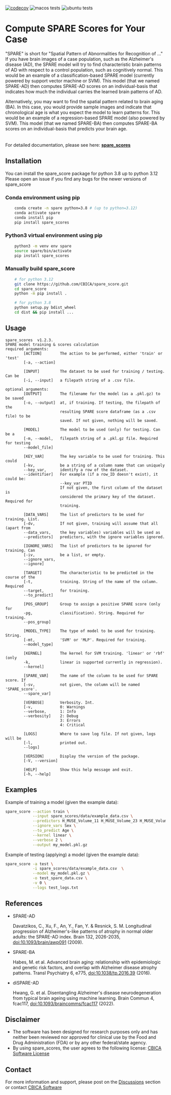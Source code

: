 [![codecov](https://codecov.io/gh/CBICA/spare_score/graph/badge.svg?token=7yk7pkydHE)](https://codecov.io/gh/CBICA/spare_score)
![macos tests](https://github.com/CBICA/spare_score/actions/workflows/macos-tests-3.12.yml/badge.svg)
![ubuntu tests](https://github.com/CBICA/spare_score/actions/workflows/ubuntu-tests-3.12.yml/badge.svg)

# Compute SPARE Scores for Your Case

"SPARE" is short for "Spatial Pattern of Abnormalities for Recognition of ..." If you have brain images of a case population, such as the Alzheimer's disease (AD), the SPARE model will try to find characteristic brain patterns of AD with respect to a control population, such as cognitively normal. This would be an example of a classification-based SPARE model (currently powered by support vector machine or SVM). This model (that we named SPARE-AD) then computes SPARE-AD scores on an individual-basis that indicates how much the individual carries the learned brain patterns of AD.

Alternatively, you may want to find the spatial pattern related to brain aging (BA). In this case, you would provide sample images and indicate that chronological age is what you expect the model to learn patterns for. This would be an example of a regression-based SPARE model (also powered by SVM). This model (that we named SPARE-BA) then computes SPARE-BA scores on an individual-basis that predicts your brain age.
\
\
\
For detailed documentation, please see here: **[spare_scores](https://cbica.github.io/spare_score/)**

## Installation

You can install the spare_score package for python 3.8 up to python 3.12
Please open an issue if you find any bugs for the newer versions of spare_score

### Conda environment using pip

```bash
    conda create -n spare python=3.8 # (up to python=3.12)
    conda activate spare
    conda install pip
    pip install spare_scores
```

### Python3 virtual environment using pip

```bash
    python3 -m venv env spare
    source spare/bin/activate
    pip install spare_scores
```

### Manually build spare_score

```bash
    # for python 3.12
    git clone https://github.com/CBICA/spare_score.git
    cd spare_score
    python -m pip install .

    # for python 3.8
    python setup.py bdist_wheel
    cd dist && pip install ...

```

## Usage

```text
spare_scores  v1.2.3.
SPARE model training & scores calculation
required arguments:
        [ACTION]        The action to be performed, either 'train' or 'test'
        [-a, --action]

        [INPUT]         The dataset to be used for training / testing. Can be
        [-i, --input]   a filepath string of a .csv file.

optional arguments:
        [OUTPUT]        The filename for the model (as a .pkl.gz) to be saved
        [-o, --output]  at, if training. If testing, the filepath of the
                        resulting SPARE score dataframe (as a .csv file) to be
                        saved. If not given, nothing will be saved.

        [MODEL]         The model to be used (only) for testing. Can be a
        [-m, --model,   filepath string of a .pkl.gz file. Required for testing
        --model_file]

        [KEY_VAR]       The key variable to be used for training. This could
        [-kv,           be a string of a column name that can uniquely
        --key_var,      identify a row of the dataset.
        --identifier]   For example (if a row_ID doesn't exist), it could be:
                        --key_var PTID
                        If not given, the first column of the dataset is
                        considered the primary key of the dataset. Required for
                        training.

        [DATA_VARS]     The list of predictors to be used for training. List.
        [-dv,           If not given, training will assume that all (apart from
        --data_vars,    the key variables) variables will be used as
        --predictors]   predictors, with the ignore variables ignored.

        [IGNORE_VARS]   The list of predictors to be ignored for training. Can
        [-iv,           be a list, or empty.
        --ignore_vars,
        --ignore]

        [TARGET]        The characteristic to be predicted in the course of the
        [-t,            training. String of the name of the column. Required
        --target,       for training.
        --to_predict]

        [POS_GROUP]     Group to assign a positive SPARE score (only for
        -pg,            classification). String. Required for training.
        --pos_group]

        [MODEL_TYPE]    The type of model to be used for training. String.
        [-mt,           'SVM' or 'MLP'. Required for training.
        --model_type]

        [KERNEL]        The kernel for SVM training. 'linear' or 'rbf' (only
        -k,             linear is supported currently in regression).
        --kernel]

        [SPARE_VAR]     The name of the column to be used for SPARE score. If
        [-sv,           not given, the column will be named 'SPARE_score'.
        --spare_var]

        [VERBOSE]       Verbosity. Int.
        [-v,            0: Warnings
        --verbose,      1: Info
        --verbosity]    2: Debug
                        3: Errors
                        4: Critical

        [LOGS]          Where to save log file. If not given, logs will be
        [-l,            printed out.
        --logs]

        [VERSION]       Display the version of the package.
        [-V, --version]

        [HELP]          Show this help message and exit.
        [-h, --help]
```

## Examples

Example of training a model (given the example data):

```bash
spare_score --action train \
            --input spare_scores/data/example_data.csv \
            --predictors H_MUSE_Volume_11 H_MUSE_Volume_23 H_MUSE_Volume_30 \
            --ignore_vars Sex \
            --to_predict Age \
            --kernel linear \
            --verbose 2 \
            --output my_model.pkl.gz
```

Example of testing (applying) a model (given the example data):

```bash
spare_score -a test \
            -i spare_scores/data/example_data.csv  \
            --model my_model.pkl.gz \
            -o test_spare_data.csv \
            -v 0 \
            --logs test_logs.txt
```

## References

- SPARE-AD

  Davatzikos, C., Xu, F., An, Y., Fan, Y. & Resnick, S. M. Longitudinal progression of Alzheimer's-like patterns of atrophy in normal older adults: the SPARE-AD index. Brain 132, 2026-2035, [doi:10.1093/brain/awp091](https://doi.org/10.1093/brain/awp091) (2009).

- SPARE-BA

  Habes, M. et al. Advanced brain aging: relationship with epidemiologic and genetic risk factors, and overlap with Alzheimer disease atrophy patterns. Transl Psychiatry 6, e775, [doi:10.1038/tp.2016.39](https://doi.org/10.1038/tp.2016.39) (2016).

- diSPARE-AD

  Hwang, G. et al. Disentangling Alzheimer's disease neurodegeneration from typical brain ageing using machine learning. Brain Commun 4, fcac117, [doi:10.1093/braincomms/fcac117](https://doi.org/10.1093/braincomms/fcac117) (2022).

## Disclaimer

- The software has been designed for research purposes only and has neither been reviewed nor approved for clinical use by the Food and Drug Administration (FDA) or by any other federal/state agency.
- By using spare_scores, the user agrees to the following license: [CBICA Software License](https://www.med.upenn.edu/cbica/software-agreement-non-commercial.html)

## Contact

For more information and support, please post on the [Discussions](https://github.com/CBICA/spare_score/discussions) section or contact [CBICA Software](mailto:software@cbica.upenn.edu)
